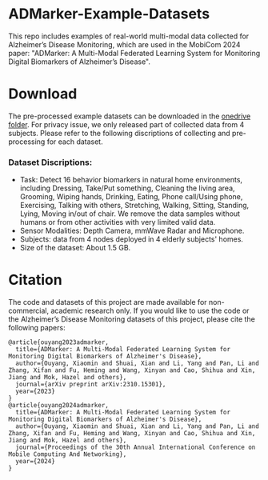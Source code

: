 # ADMarker-Example-Datasets

This repo includes examples of real-world multi-modal data collected for Alzheimer’s Disease Monitoring, which are used in the MobiCom 2024 paper: "ADMarker: A Multi-Modal Federated Learning System for Monitoring Digital Biomarkers of Alzheimer’s Disease".



# Download

  The pre-processed example datasets can be downloaded in the [onedrive folder](https://mycuhk-my.sharepoint.com/:f:/g/personal/1155136315_link_cuhk_edu_hk/EmGmw7eKLYZMgXXM8XfW_pEBnb91TF9_Z4lBqZq3W9v27w?e=MpKOg3). For privacy issue, we only released part of collected data from 4 subjects. Please refer to the following discriptions of collecting and pre-processing for each dataset. 
  
  
### Dataset Discriptions: 

* Task: Detect 16 behavior biomarkers in natural home environments, including Dressing, Take/Put something, Cleaning the living area, Grooming, Wiping hands, Drinking, Eating, Phone call/Using phone, Exercising, Talking with others, Stretching, Walking, Sitting, Standing, Lying, Moving in/out of chair. We remove the data samples without humans or from other activities with very limited valid data.
* Sensor Modalities: Depth Camera, mmWave Radar and Microphone.
* Subjects: data from 4 nodes deployed in 4 elderly subjects' homes.
* Size of the dataset: About 1.5 GB.


# Citation
The code and datasets of this project are made available for non-commercial, academic research only. If you would like to use the code or the Alzheimer’s Disease Monitoring datasets of this project, please cite the following papers:
```
@article{ouyang2023admarker,
  title={ADMarker: A Multi-Modal Federated Learning System for Monitoring Digital Biomarkers of Alzheimer's Disease},
  author={Ouyang, Xiaomin and Shuai, Xian and Li, Yang and Pan, Li and Zhang, Xifan and Fu, Heming and Wang, Xinyan and Cao, Shihua and Xin, Jiang and Mok, Hazel and others},
  journal={arXiv preprint arXiv:2310.15301},
  year={2023}
}
@article{ouyang2024admarker,
  title={ADMarker: A Multi-Modal Federated Learning System for Monitoring Digital Biomarkers of Alzheimer's Disease},
  author={Ouyang, Xiaomin and Shuai, Xian and Li, Yang and Pan, Li and Zhang, Xifan and Fu, Heming and Wang, Xinyan and Cao, Shihua and Xin, Jiang and Mok, Hazel and others},
  journal={Proceedings of the 30th Annual International Conference on Mobile Computing And Networking},
  year={2024}
}
```
